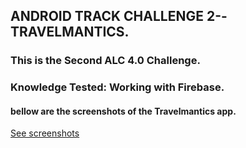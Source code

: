 ## ANDROID TRACK CHALLENGE 2--TRAVELMANTICS. 
### This is the Second ALC 4.0 Challenge.
### Knowledge Tested: Working with Firebase.   
#### bellow are the screenshots of the  Travelmantics app. 

[See screenshots ](https://drive.google.com/open?id=12aD4a2q6M4Cg1KS15F-Kf4afYjkKMrBy)
